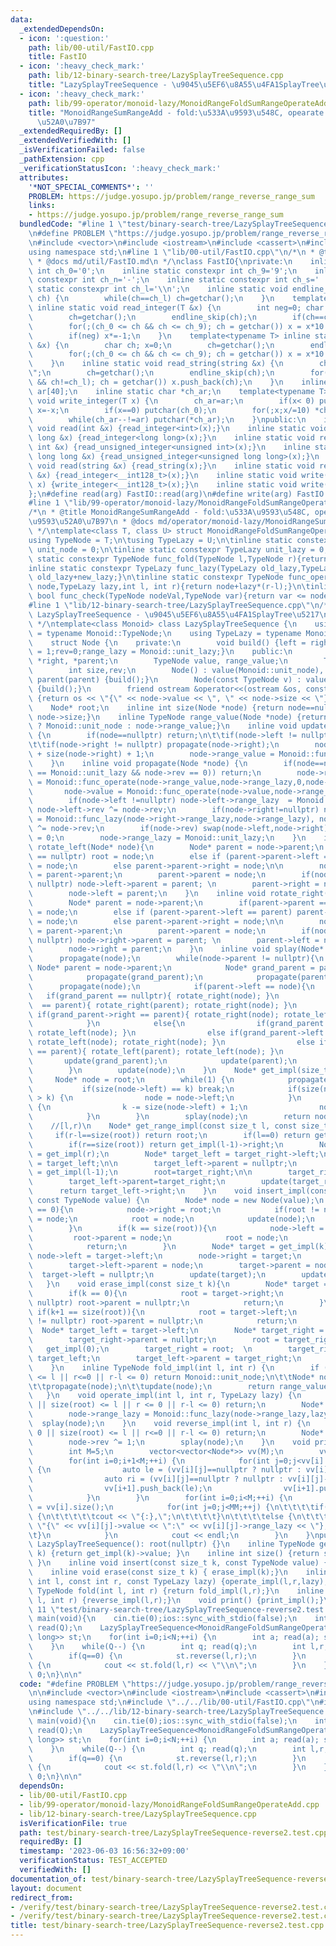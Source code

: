 ```yaml
---
data:
  _extendedDependsOn:
  - icon: ':question:'
    path: lib/00-util/FastIO.cpp
    title: FastIO
  - icon: ':heavy_check_mark:'
    path: lib/12-binary-search-tree/LazySplayTreeSequence.cpp
    title: "LazySplayTreeSequence - \u9045\u5EF6\u8A55\u4FA1SplayTree\u5217"
  - icon: ':heavy_check_mark:'
    path: lib/99-operator/monoid-lazy/MonoidRangeFoldSumRangeOperateAdd.cpp
    title: "MonoidRangeSumRangeAdd - fold:\u533A\u9593\u548C, opearate:\u533A\u9593\
      \u52A0\u7B97"
  _extendedRequiredBy: []
  _extendedVerifiedWith: []
  _isVerificationFailed: false
  _pathExtension: cpp
  _verificationStatusIcon: ':heavy_check_mark:'
  attributes:
    '*NOT_SPECIAL_COMMENTS*': ''
    PROBLEM: https://judge.yosupo.jp/problem/range_reverse_range_sum
    links:
    - https://judge.yosupo.jp/problem/range_reverse_range_sum
  bundledCode: "#line 1 \"test/binary-search-tree/LazySplayTreeSequence-reverse2.test.cpp\"\
    \n#define PROBLEM \"https://judge.yosupo.jp/problem/range_reverse_range_sum\"\n\
    \n#include <vector>\n#include <iostream>\n#include <cassert>\n#include <queue>\n\
    using namespace std;\n#line 1 \"lib/00-util/FastIO.cpp\"\n/*\n * @title FastIO\n\
    \ * @docs md/util/FastIO.md\n */\nclass FastIO{\nprivate:\n    inline static constexpr\
    \ int ch_0='0';\n    inline static constexpr int ch_9='9';\n    inline static\
    \ constexpr int ch_n='-';\n    inline static constexpr int ch_s=' ';\n    inline\
    \ static constexpr int ch_l='\\n';\n    inline static void endline_skip(char&\
    \ ch) {\n        while(ch==ch_l) ch=getchar();\n    }\n    template<typename T>\
    \ inline static void read_integer(T &x) {\n        int neg=0; char ch; x=0;\n\
    \        ch=getchar();\n        endline_skip(ch);\n        if(ch==ch_n) neg=1,ch=getchar();\n\
    \        for(;(ch_0 <= ch && ch <= ch_9); ch = getchar()) x = x*10 + (ch-ch_0);\n\
    \        if(neg) x*=-1;\n    }\n    template<typename T> inline static void read_unsigned_integer(T\
    \ &x) {\n        char ch; x=0;\n        ch=getchar();\n        endline_skip(ch);\n\
    \        for(;(ch_0 <= ch && ch <= ch_9); ch = getchar()) x = x*10 + (ch-ch_0);\n\
    \    }\n    inline static void read_string(string &x) {\n        char ch; x=\"\
    \";\n        ch=getchar();\n        endline_skip(ch);\n        for(;(ch != ch_s\
    \ && ch!=ch_l); ch = getchar()) x.push_back(ch);\n    }\n    inline static char\
    \ ar[40];\n    inline static char *ch_ar;\n    template<typename T> inline static\
    \ void write_integer(T x) {\n        ch_ar=ar;\n        if(x< 0) putchar(ch_n),\
    \ x=-x;\n        if(x==0) putchar(ch_0);\n        for(;x;x/=10) *ch_ar++=(ch_0+x%10);\n\
    \        while(ch_ar--!=ar) putchar(*ch_ar);\n    }\npublic:\n    inline static\
    \ void read(int &x) {read_integer<int>(x);}\n    inline static void read(long\
    \ long &x) {read_integer<long long>(x);}\n    inline static void read(unsigned\
    \ int &x) {read_unsigned_integer<unsigned int>(x);}\n    inline static void read(unsigned\
    \ long long &x) {read_unsigned_integer<unsigned long long>(x);}\n    inline static\
    \ void read(string &x) {read_string(x);}\n    inline static void read(__int128_t\
    \ &x) {read_integer<__int128_t>(x);}\n    inline static void write(__int128_t\
    \ x) {write_integer<__int128_t>(x);}\n    inline static void write(char x) {putchar(x);}\n\
    };\n#define read(arg) FastIO::read(arg)\n#define write(arg) FastIO::write(arg)\n\
    #line 1 \"lib/99-operator/monoid-lazy/MonoidRangeFoldSumRangeOperateAdd.cpp\"\n\
    /*\n * @title MonoidRangeSumRangeAdd - fold:\u533A\u9593\u548C, opearate:\u533A\
    \u9593\u52A0\u7B97\n * @docs md/operator/monoid-lazy/MonoidRangeSumRangeAdd.md\n\
    \ */\ntemplate<class T, class U> struct MonoidRangeFoldSumRangeOperateAdd {\n\t\
    using TypeNode = T;\n\tusing TypeLazy = U;\n\tinline static constexpr TypeNode\
    \ unit_node = 0;\n\tinline static constexpr TypeLazy unit_lazy = 0;\n\tinline\
    \ static constexpr TypeNode func_fold(TypeNode l,TypeNode r){return l+r;}\n\t\
    inline static constexpr TypeLazy func_lazy(TypeLazy old_lazy,TypeLazy new_lazy){return\
    \ old_lazy+new_lazy;}\n\tinline static constexpr TypeNode func_operate(TypeNode\
    \ node,TypeLazy lazy,int l, int r){return node+lazy*(r-l);}\n\tinline static constexpr\
    \ bool func_check(TypeNode nodeVal,TypeNode var){return var <= nodeVal;}\n};\n\
    #line 1 \"lib/12-binary-search-tree/LazySplayTreeSequence.cpp\"\n/*\n * @title\
    \ LazySplayTreeSequence - \u9045\u5EF6\u8A55\u4FA1SplayTree\u5217\n * @docs md/binary-search-tree/LazySplayTreeSequence.md\n\
    \ */\ntemplate<class Monoid> class LazySplayTreeSequence {\n    using TypeNode\
    \ = typename Monoid::TypeNode;\n    using TypeLazy = typename Monoid::TypeLazy;\n\
    \    struct Node {\n    private:\n        void build() {left = right = nullptr;size\
    \ = 1;rev=0;range_lazy = Monoid::unit_lazy;}\n    public:\n        Node *left,\
    \ *right, *parent;\n        TypeNode value, range_value;\n        TypeLazy range_lazy;\n\
    \        int size,rev;\n        Node() : value(Monoid::unit_node), range_value(Monoid::unit_node),\
    \ parent(parent) {build();}\n        Node(const TypeNode v) : value(v),range_value(v)\
    \ {build();}\n        friend ostream &operator<<(ostream &os, const Node* node)\
    \ {return os << \"{\" << node->value << \", \" << node->size << \"}\";}\n    };\n\
    \    Node* root;\n    inline int size(Node *node) {return node==nullptr ? 0 :\
    \ node->size;}\n    inline TypeNode range_value(Node *node) {return node==nullptr\
    \ ? Monoid::unit_node : node->range_value;}\n    inline void update(Node *node)\
    \ {\n        if(node==nullptr) return;\n\t\tif(node->left != nullptr) propagate(node->left);\n\
    \t\tif(node->right != nullptr) propagate(node->right);\n        node->size = size(node->left)\
    \ + size(node->right) + 1;\n        node->range_value = Monoid::func_fold(Monoid::func_fold(range_value(node->left),node->value),range_value(node->right));\n\
    \    }\n    inline void propagate(Node *node) {\n        if(node==nullptr || (node->range_lazy\
    \ == Monoid::unit_lazy && node->rev == 0)) return;\n        node->range_value\
    \ = Monoid::func_operate(node->range_value,node->range_lazy,0,node->size);\n \
    \       node->value = Monoid::func_operate(node->value,node->range_lazy,0,1);\n\
    \        if(node->left !=nullptr) node->left->range_lazy  = Monoid::func_lazy(node->left->range_lazy,node->range_lazy),\
    \ node->left->rev ^= node->rev;\n        if(node->right!=nullptr) node->right->range_lazy\
    \ = Monoid::func_lazy(node->right->range_lazy,node->range_lazy), node->right->rev\
    \ ^= node->rev;\n        if(node->rev) swap(node->left,node->right), node->rev\
    \ = 0;\n        node->range_lazy = Monoid::unit_lazy;\n    }\n    inline void\
    \ rotate_left(Node* node){\n        Node* parent = node->parent;\n        if(parent->parent\
    \ == nullptr) root = node;\n        else if (parent->parent->left == parent) parent->parent->left\
    \ = node;\n        else parent->parent->right = node;\n\n        node->parent\
    \ = parent->parent;\n        parent->parent = node;\n        if(node->left !=\
    \ nullptr) node->left->parent = parent; \n        parent->right = node->left;\n\
    \        node->left = parent;\n    }\n    inline void rotate_right(Node* node){\n\
    \        Node* parent = node->parent;\n        if(parent->parent == nullptr) root\
    \ = node;\n        else if (parent->parent->left == parent) parent->parent->left\
    \ = node;\n        else parent->parent->right = node;\n\n        node->parent\
    \ = parent->parent;\n        parent->parent = node;\n        if(node->right !=\
    \ nullptr) node->right->parent = parent; \n        parent->left = node->right;\n\
    \        node->right = parent;\n    }\n    inline void splay(Node* node){\n  \
    \      propagate(node);\n        while(node->parent != nullptr){\n           \
    \ Node* parent = node->parent;\n            Node* grand_parent = parent->parent;\n\
    \            propagate(grand_parent);\n            propagate(parent);\n      \
    \      propagate(node);\n            if(parent->left == node){\n             \
    \   if(grand_parent == nullptr){ rotate_right(node); }\n                else if(grand_parent->left\
    \  == parent){ rotate_right(parent); rotate_right(node); }\n                else\
    \ if(grand_parent->right == parent){ rotate_right(node); rotate_left(node); }\n\
    \            }\n            else{\n                if(grand_parent == nullptr){\
    \ rotate_left(node); }\n                else if(grand_parent->left  == parent){\
    \ rotate_left(node); rotate_right(node); }\n                else if(grand_parent->right\
    \ == parent){ rotate_left(parent); rotate_left(node); }\n            }\n     \
    \       update(grand_parent);\n            update(parent);\n            update(node);\n\
    \        }\n        update(node);\n    }\n    Node* get_impl(size_t k) {\n   \
    \     Node* node = root;\n        while(1) {\n            propagate(node);\n \
    \           if(size(node->left) == k) break;\n            if(size(node->left)\
    \ > k) {\n                node = node->left;\n            }\n            else\
    \ {\n                k -= size(node->left) + 1;\n                node = node->right;\n\
    \            }\n        }\n        splay(node);\n        return node;\n    }\n\
    \    //[l,r)\n    Node* get_range_impl(const size_t l, const size_t r) {\n   \
    \     if(r-l==size(root)) return root;\n        if(l==0) return get_impl(r)->left;\n\
    \        if(r==size(root)) return get_impl(l-1)->right;\n        Node* target_right\
    \ = get_impl(r);\n        Node* target_left = target_right->left;\n        root\
    \ = target_left;\n\n        target_left->parent = nullptr;\n        target_left\
    \ = get_impl(l-1);\n        root=target_right;\n\n        target_right->left=target_left;\n\
    \        target_left->parent=target_right;\n        update(target_right);\n  \
    \      return target_left->right;\n    }\n    void insert_impl(const size_t k,\
    \ const TypeNode value) {\n        Node* node = new Node(value);\n        if(k\
    \ == 0){\n            node->right = root;\n            if(root != nullptr) root->parent\
    \ = node;\n            root = node;\n            update(node);\n            return;\n\
    \        }\n        if(k == size(root)){\n            node->left = root;\n   \
    \         root->parent = node;\n            root = node;\n            update(node);\n\
    \            return;\n        }\n        Node* target = get_impl(k);\n       \
    \ node->left = target->left;\n        node->right = target;\n        root = node;\n\
    \        target->left->parent = node;\n        target->parent = node;\n      \
    \  target->left = nullptr;\n        update(target);\n        update(node);\n \
    \   }\n    void erase_impl(const size_t k){\n        Node* target = get_impl(k);\n\
    \        if(k == 0){\n            root = target->right;\n            if(root !=\
    \ nullptr) root->parent = nullptr;\n            return;\n        }\n        else\
    \ if(k+1 == size(root)){\n            root = target->left;\n            if(root\
    \ != nullptr) root->parent = nullptr;\n            return;\n        }\n      \
    \  Node* target_left = target->left;\n        Node* target_right = target->right;\n\
    \        target_right->parent = nullptr;\n        root = target_right;\n     \
    \   get_impl(0);\n        target_right = root;  \n        target_right->left =\
    \ target_left;\n        target_left->parent = target_right;\n        update(target_right);\n\
    \    }\n    inline TypeNode fold_impl(int l, int r) {\n        if (l < 0 || size(root)\
    \ <= l || r<=0 || r-l <= 0) return Monoid::unit_node;\n\t\tNode* node=get_range_impl(l,r);\n\
    \t\tpropagate(node);\n\t\tupdate(node);\n        return range_value(node);\n \
    \   }\n    void operate_impl(int l, int r, TypeLazy lazy) {\n        if(l < 0\
    \ || size(root) <= l || r <= 0 || r-l <= 0) return;\n        Node* node=get_range_impl(l,r);\n\
    \        node->range_lazy = Monoid::func_lazy(node->range_lazy,lazy);\n      \
    \  splay(node);\n    }\n    void reverse_impl(int l, int r) {\n        if (l <\
    \ 0 || size(root) <= l || r<=0 || r-l <= 0) return;\n        Node* node=get_range_impl(l,r);\n\
    \        node->rev ^= 1;\n        splay(node);\n    }\n    void print_impl() {\n\
    \        int M=5;\n        vector<vector<Node*>> vv(M);\n        vv[0].push_back(root);\n\
    \        for(int i=0;i+1<M;++i) {\n            for(int j=0;j<vv[i].size();++j)\
    \ {\n                auto le = (vv[i][j]==nullptr ? nullptr : vv[i][j]->left);\n\
    \                auto ri = (vv[i][j]==nullptr ? nullptr : vv[i][j]->right);\n\
    \                vv[i+1].push_back(le);\n                vv[i+1].push_back(ri);\n\
    \            }\n        }\n        for(int i=0;i<M;++i) {\n            int MM\
    \ = vv[i].size();\n            for(int j=0;j<MM;++j) {\n\t\t\t\tif(vv[i][j]==nullptr)\
    \ {\n\t\t\t\t\tcout << \"{:},\";\n\t\t\t\t}\n\t\t\t\telse {\n\t\t\t\t\tcout <<\
    \ \"{\" << vv[i][j]->value << \":\" << vv[i][j]->range_lazy << \"}, \";\n\t\t\t\
    \t}\n            }\n            cout << endl;\n        }\n    }\npublic:\n   \
    \ LazySplayTreeSequence(): root(nullptr) {}\n    inline TypeNode get(const size_t\
    \ k) {return get_impl(k)->value; }\n    inline int size() {return size(root);\
    \ }\n    inline void insert(const size_t k, const TypeNode value) {insert_impl(k,value);}\n\
    \    inline void erase(const size_t k) { erase_impl(k);}\n    inline void operate(const\
    \ int l, const int r, const TypeLazy lazy) {operate_impl(l,r,lazy);}\n    inline\
    \ TypeNode fold(int l, int r) {return fold_impl(l,r);}\n    inline void reverse(int\
    \ l, int r) {reverse_impl(l,r);}\n    void print() {print_impl();}\n};\n#line\
    \ 11 \"test/binary-search-tree/LazySplayTreeSequence-reverse2.test.cpp\"\n\nint\
    \ main(void){\n    cin.tie(0);ios::sync_with_stdio(false);\n    int N,Q; read(N);\
    \ read(Q);\n    LazySplayTreeSequence<MonoidRangeFoldSumRangeOperateAdd<long long,long\
    \ long>> st;\n    for(int i=0;i<N;++i) {\n        int a; read(a); st.insert(i,a);\n\
    \    }\n    while(Q--) {\n        int q; read(q);\n        int l,r; read(l); read(r);\n\
    \        if(q==0) {\n            st.reverse(l,r);\n        }\n        if(q==1)\
    \ {\n            cout << st.fold(l,r) << \"\\n\";\n        }\n    }\n    return\
    \ 0;\n}\n\n"
  code: "#define PROBLEM \"https://judge.yosupo.jp/problem/range_reverse_range_sum\"\
    \n\n#include <vector>\n#include <iostream>\n#include <cassert>\n#include <queue>\n\
    using namespace std;\n#include \"../../lib/00-util/FastIO.cpp\"\n#include \"../../lib/99-operator/monoid-lazy/MonoidRangeFoldSumRangeOperateAdd.cpp\"\
    \n#include \"../../lib/12-binary-search-tree/LazySplayTreeSequence.cpp\"\n\nint\
    \ main(void){\n    cin.tie(0);ios::sync_with_stdio(false);\n    int N,Q; read(N);\
    \ read(Q);\n    LazySplayTreeSequence<MonoidRangeFoldSumRangeOperateAdd<long long,long\
    \ long>> st;\n    for(int i=0;i<N;++i) {\n        int a; read(a); st.insert(i,a);\n\
    \    }\n    while(Q--) {\n        int q; read(q);\n        int l,r; read(l); read(r);\n\
    \        if(q==0) {\n            st.reverse(l,r);\n        }\n        if(q==1)\
    \ {\n            cout << st.fold(l,r) << \"\\n\";\n        }\n    }\n    return\
    \ 0;\n}\n\n"
  dependsOn:
  - lib/00-util/FastIO.cpp
  - lib/99-operator/monoid-lazy/MonoidRangeFoldSumRangeOperateAdd.cpp
  - lib/12-binary-search-tree/LazySplayTreeSequence.cpp
  isVerificationFile: true
  path: test/binary-search-tree/LazySplayTreeSequence-reverse2.test.cpp
  requiredBy: []
  timestamp: '2023-06-03 16:56:32+09:00'
  verificationStatus: TEST_ACCEPTED
  verifiedWith: []
documentation_of: test/binary-search-tree/LazySplayTreeSequence-reverse2.test.cpp
layout: document
redirect_from:
- /verify/test/binary-search-tree/LazySplayTreeSequence-reverse2.test.cpp
- /verify/test/binary-search-tree/LazySplayTreeSequence-reverse2.test.cpp.html
title: test/binary-search-tree/LazySplayTreeSequence-reverse2.test.cpp
---
```

